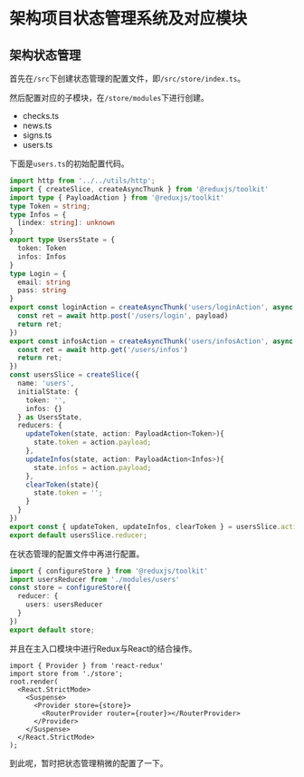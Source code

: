 # 架构项目状态管理系统及对应模块

## 架构状态管理

首先在`/src`下创建状态管理的配置文件，即`/src/store/index.ts`。

然后配置对应的子模块，在`/store/modules`下进行创建。

- checks.ts
- news.ts
- signs.ts
- users.ts

下面是`users.ts`的初始配置代码。

```typescript
import http from '../../utils/http';
import { createSlice, createAsyncThunk } from '@reduxjs/toolkit'
import type { PayloadAction } from '@reduxjs/toolkit'
type Token = string;
type Infos = {
  [index: string]: unknown
}
export type UsersState = {
  token: Token
  infos: Infos
}
type Login = {
  email: string 
  pass: string
}
export const loginAction = createAsyncThunk('users/loginAction', async (payload: Login) => {
  const ret = await http.post('/users/login', payload)
  return ret;
})
export const infosAction = createAsyncThunk('users/infosAction', async ()=>{
  const ret = await http.get('/users/infos')
  return ret; 
})
const usersSlice = createSlice({
  name: 'users',
  initialState: {
    token: '',
    infos: {}
  } as UsersState,
  reducers: {
    updateToken(state, action: PayloadAction<Token>){
      state.token = action.payload;
    },
    updateInfos(state, action: PayloadAction<Infos>){
      state.infos = action.payload;
    },
    clearToken(state){
      state.token = '';
    }
  }
})
export const { updateToken, updateInfos, clearToken } = usersSlice.actions;
export default usersSlice.reducer;
```

在状态管理的配置文件中再进行配置。

```typescript
import { configureStore } from '@reduxjs/toolkit'
import usersReducer from './modules/users'
const store = configureStore({
  reducer: {
    users: usersReducer
  }
})
export default store;
```

并且在主入口模块中进行Redux与React的结合操作。

```tsx
import { Provider } from 'react-redux'
import store from './store';
root.render(
  <React.StrictMode>
    <Suspense>
      <Provider store={store}>
        <RouterProvider router={router}></RouterProvider>
      </Provider>
    </Suspense>
  </React.StrictMode>
);
```

到此呢，暂时把状态管理稍微的配置了一下。
